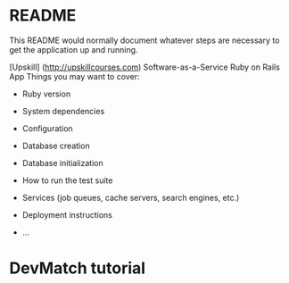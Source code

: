 # README

This README would normally document whatever steps are necessary to get the
application up and running.

[Upskill] (http://upskillcourses.com) Software-as-a-Service Ruby on Rails App
Things you may want to cover:

* Ruby version

* System dependencies

* Configuration

* Database creation

* Database initialization

* How to run the test suite

* Services (job queues, cache servers, search engines, etc.)

* Deployment instructions

* ...

# DevMatch tutorial
